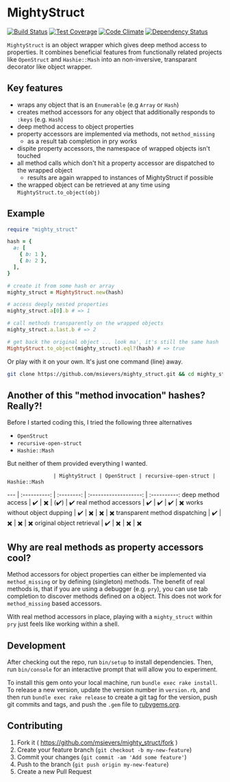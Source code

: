 # MightyStruct

[![Build Status](https://travis-ci.org/msievers/mighty_struct.svg)](https://travis-ci.org/msievers/mighty_struct)
[![Test Coverage](https://codeclimate.com/github/msievers/mighty_struct/badges/coverage.svg)](https://codeclimate.com/github/msievers/mighty_struct/coverage)
[![Code Climate](https://codeclimate.com/github/msievers/mighty_struct/badges/gpa.svg)](https://codeclimate.com/github/msievers/mighty_struct)
[![Dependency Status](https://gemnasium.com/msievers/mighty_struct.svg)](https://gemnasium.com/msievers/mighty_struct)

`MightyStruct` is an object wrapper which gives deep method access to properties. It combines beneficial features from functionally related projects like `OpenStruct` and `Hashie::Mash` into an non-inversive, transparant decorator like object wrapper.

## Key features

* wraps any object that is an `Enumerable` (e.g `Array` or `Hash`)
* creates method accessors for any object that additionally responds to `:keys` (e.g. `Hash`)
* deep method access to object properties
* property accessors are implemented via methods, not `method_missing`
  * as a result tab completion in pry works
* dispite property accessors, the namespace of wrapped objects isn't touched
* all method calls which don't hit a property accessor are dispatched to the wrapped object
  * results are again wrapped to instances of MightyStruct if possible
* the wrapped object can be retrieved at any time using `MightyStruct.to_object(obj)`

## Example

```ruby
require "mighty_struct"

hash = {
  a: [
    { b: 1 },
    { b: 2 },
  ],
}

# create it from some hash or array
mighty_struct = MightyStruct.new(hash)

# access deeply nested properties 
mighty_struct.a[0].b # => 1

# call methods transparently on the wrapped objects
mighty_struct.a.last.b # => 2

# get back the original object ... look ma', it's still the same hash
MightyStruct.to_object(mighty_struct).eql?(hash) # => true
```

Or play with it on your own. It's just one command (line) away.

```bash
git clone https://github.com/msievers/mighty_struct.git && cd mighty_struct && bundle && bin/console
```

## Another of this "method invocation" hashes? Really?!

Before I started coding this, I tried the following three alternatives

* `OpenStruct`
* `recursive-open-struct`
* `Hashie::Mash`

But neither of them provided everything I wanted.

                   | MightyStruct | OpenStruct | recursive-open-struct | Hashie::Mash
---                | :----------: | :--------: | :-------------------: | :----------:
deep method access | :heavy_check_mark: | :heavy_multiplication_x: | (:heavy_check_mark:) | :heavy_check_mark:
real method accessors | :heavy_check_mark: | :heavy_check_mark: | :heavy_check_mark: | :heavy_multiplication_x:
works without object dupping | :heavy_check_mark: | :heavy_multiplication_x: | :heavy_multiplication_x: | :heavy_multiplication_x:
transparent method dispatching | :heavy_check_mark: | :heavy_multiplication_x: | :heavy_multiplication_x: | :heavy_multiplication_x:
original object retrieval | :heavy_check_mark: | :heavy_multiplication_x: | :heavy_multiplication_x: | :heavy_multiplication_x:

## Why are real methods as property accessors cool?

Method accessors for object properties can either be implemented via `method_missing` or by defining (singleton) methods. The benefit of real methods is, that if you are using a debugger (e.g. `pry`), you can use tab completion to discover methods defined on a object. This does not work for `method_missing` based accessors.

With real method accessors in place, playing with a `mighty_struct` within `pry` just feels like working within a shell.

## Development

After checking out the repo, run `bin/setup` to install dependencies. Then, run `bin/console` for an interactive prompt that will allow you to experiment.

To install this gem onto your local machine, run `bundle exec rake install`. To release a new version, update the version number in `version.rb`, and then run `bundle exec rake release` to create a git tag for the version, push git commits and tags, and push the `.gem` file to [rubygems.org](https://rubygems.org).

## Contributing

1. Fork it ( https://github.com/msievers/mighty_struct/fork )
2. Create your feature branch (`git checkout -b my-new-feature`)
3. Commit your changes (`git commit -am 'Add some feature'`)
4. Push to the branch (`git push origin my-new-feature`)
5. Create a new Pull Request
